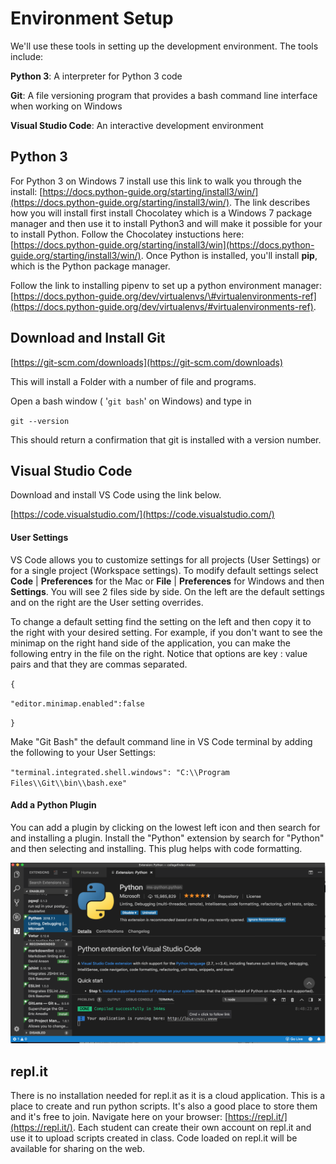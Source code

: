 # Environment Setup

We'll use these tools in setting up the development environment.   The tools include:

**Python 3**: A interpreter for Python 3 code

**Git**: A file versioning program that provides a bash command line interface when working on Windows

**Visual Studio Code**: An interactive development environment

## Python 3

For Python 3 on Windows 7 install use this link to walk you through the install: [https://docs.python-guide.org/starting/install3/win/](https://docs.python-guide.org/starting/install3/win/).  The link describes how you will install  first install Chocolatey which is a Windows 7 package manager and then use it to install Python3 and will make it possible for your to install Python. Follow the Chocolatey instuctions here:  [https://docs.python-guide.org/starting/install3/win](https://docs.python-guide.org/starting/install3/win/).  Once Python is installed, you'll install **pip**, which is the Python package manager.

Follow the link to installing pipenv to set up a python environment manager: [https://docs.python-guide.org/dev/virtualenvs/\#virtualenvironments-ref](https://docs.python-guide.org/dev/virtualenvs/#virtualenvironments-ref).

## Download and Install Git

[https://git-scm.com/downloads](https://git-scm.com/downloads)

This will install a Folder with a number of file and programs.

Open a bash window \( '`git bash`' on Windows\) and type in

`git --version`

This should return a confirmation that git is installed with a version number.

## Visual Studio Code

Download and install VS Code using the link below.

[https://code.visualstudio.com/](https://code.visualstudio.com/)

#### User Settings

VS Code allows you to customize settings for all projects \(User Settings\) or for a single project \(Workspace settings\).  To modify default settings select **Code** \| **Preferences** for the Mac or **File** \| **Preferences** for Windows and then **Settings**.  You will see 2 files side by side.  On the left are the default settings and on the right are the User setting overrides.

To change a default setting find the setting on the left and then copy it to the right with your desired setting.  For example, if you don't want to see the minimap on the right hand side of the application, you can make the following entry in the file on the right. Notice that options are key : value pairs and that they are commas separated.

`{`

`"editor.minimap.enabled":false`

`}`

Make "Git Bash" the default command line in VS Code terminal by adding the following to your User Settings:

`"terminal.integrated.shell.windows": "C:\\Program Files\\Git\\bin\\bash.exe"`

#### Add a Python Plugin

You can add a plugin by clicking on the lowest left icon and then search for and installing a plugin.  Install the "Python" extension by search for "Python" and then selecting and installing.  This plug helps with code formatting.

![](/assets/python-plugin.png)

## repl.it

There is no installation needed for repl.it as it is a cloud application.  This is a place to create and run python scripts.  It's also a good place to store them and it's free to join.  Navigate here on your browser: [https://repl.it/](https://repl.it/).  Each student can create their own account on repl.it and use it to upload scripts created in class.  Code loaded on repl.it will be available for sharing on the web.


